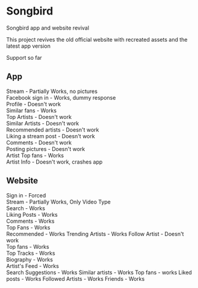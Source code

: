 # Songbird
Songbird app and website revival

This project revives the old official website with recreated assets and the latest app version

Support so far

App
-
Stream - Partially Works, no pictures  
Facebook sign in - Works, dummy response  
Profile - Doesn't work  
Similar fans - Works  
Top Artists - Doesn't work  
Similar Artists - Doesn't work  
Recommended artists - Doesn't work  
Liking a stream post - Doesn't work  
Comments - Doesn't work  
Posting pictures - Doesn't work  
Artist Top fans - Works  
Artist Info - Doesn't work, crashes app  

Website
-
Sign in - Forced  
Stream - Partially Works, Only Video Type  
Search - Works  
Liking Posts - Works  
Comments - Works  
Top Fans - Works  
Recommended - Works
Trending Artists - Works 
Follow Artist - Doesn't work  
Top fans - Works  
Top Tracks - Works  
Biography - Works  
Artist's Feed - Works  
Search Suggestions - Works
Similar artists - Works
Top fans - works
Liked posts - Works
Followed Artists - Works
Friends - Works

